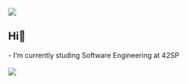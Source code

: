 ![](https://github-readme-stats.vercel.app/api?username=hpcavalcante)
## Hi👋
<div style="display: inline_block">
  <div>
    <a>- I’m currently studing Software Engineering at 42SP</a><br><br>
    <img align="left" src="https://github-readme-stats.vercel.app/api/top-langs/?username=hpcavalcante&layout=compact&langs_count=7&theme=dracula"/><br><br><br><br><br><br>
  </div>
</div>
